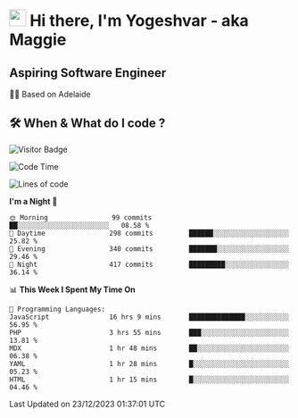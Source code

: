 <h1><img src="https://emojis.slackmojis.com/emojis/images/1531849430/4246/blob-sunglasses.gif?1531849430" width="30"/> Hi there, I'm Yogeshvar - aka Maggie</h1>

## Aspiring Software Engineer
🏂🏻  Based on Adelaide 

## 🛠 When & What do I code ?  

![Visitor Badge](https://visitor-badge.feriirawann.repl.co?username=yogeshvar&repo=yogeshvar&label=Visitors&style=plastic&color=%23457BFF&contentType=svg)

<!--START_SECTION:waka-->
![Code Time](http://img.shields.io/badge/Code%20Time-2%2C448%20hrs%2012%20mins-blue)

![Lines of code](https://img.shields.io/badge/From%20Hello%20World%20I%27ve%20Written-4.0%20million%20lines%20of%20code-blue)

**I'm a Night 🦉** 

```text
🌞 Morning                99 commits          ██░░░░░░░░░░░░░░░░░░░░░░░   08.58 % 
🌆 Daytime                298 commits         ██████░░░░░░░░░░░░░░░░░░░   25.82 % 
🌃 Evening                340 commits         ███████░░░░░░░░░░░░░░░░░░   29.46 % 
🌙 Night                  417 commits         █████████░░░░░░░░░░░░░░░░   36.14 % 
```


📊 **This Week I Spent My Time On** 

```text
💬 Programming Languages: 
JavaScript               16 hrs 9 mins       ██████████████░░░░░░░░░░░   56.95 % 
PHP                      3 hrs 55 mins       ███░░░░░░░░░░░░░░░░░░░░░░   13.81 % 
MDX                      1 hr 48 mins        ██░░░░░░░░░░░░░░░░░░░░░░░   06.38 % 
YAML                     1 hr 28 mins        █░░░░░░░░░░░░░░░░░░░░░░░░   05.23 % 
HTML                     1 hr 15 mins        █░░░░░░░░░░░░░░░░░░░░░░░░   04.46 % 
```


 Last Updated on 23/12/2023 01:37:01 UTC
<!--END_SECTION:waka-->
